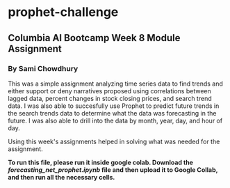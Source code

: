 # prophet-challenge  
## Columbia AI Bootcamp Week 8 Module Assignment  
### By Sami Chowdhury  

This was a simple assignment analyzing time series data to find trends and either support or deny narratives proposed using correlations between lagged data, percent changes in stock closing prices, and search trend data. I was also able to succesfully use Prophet to predict future trends in the search trends data to determine what the data was forecasting in the future. I was also able to drill into the data by month, year, day, and hour of day.  

Using this week's assignments helped in solving what was needed for the assignment.  

**To run this file, please run it inside google colab. Download the *forecasting_net_prophet.ipynb* file and then upload it to Google Collab, and then run all the necessary cells.**